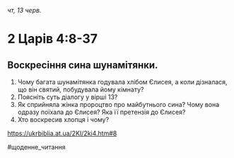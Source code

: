 
_чт, 13 черв._

# 2 Царів 4:8-37

## Воскресіння сина шунамітянки.
1. Чому багата шунамітянка годувала хлібом Єлисея, а коли дізналася, що він святий, побудувала йому кімнату?
2. Поясніть суть діалогу у вірші 13?
3. Як сприйняла жінка пророцтво про майбутнього сина? Чому вона одразу поїхала до Єлисея? Яка її претензія до Єлисея?
4. Хто воскресив хлопця і чому?

https://ukrbiblia.at.ua/2KI/2ki4.htm#8 

#щоденне_читання
